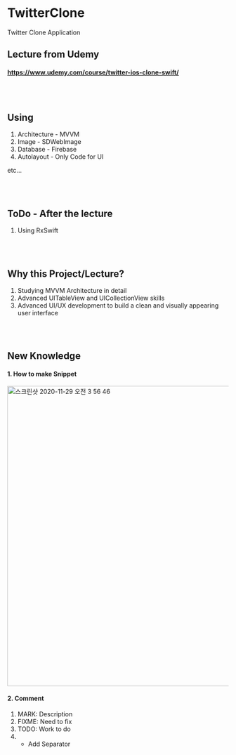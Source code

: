 # TwitterClone

Twitter Clone Application

## Lecture from Udemy
#### https://www.udemy.com/course/twitter-ios-clone-swift/

<br><br/>
## Using
1. Architecture - MVVM
2. Image - SDWebImage
3. Database - Firebase
4. Autolayout - Only Code for UI

etc...

<br><br/>
## ToDo - After the lecture
1. Using RxSwift

<br><br/>
## Why this Project/Lecture?
1. Studying MVVM Architecture in detail
2. Advanced UITableView and UICollectionView skills
3. Advanced UI/UX development to build a clean and visually appearing user interface

<br><br/>
## New Knowledge
#### 1. How to make Snippet
<img width="684" alt="스크린샷 2020-11-29 오전 3 56 46" src="https://user-images.githubusercontent.com/27776755/100523853-f231d500-31f6-11eb-82b2-06b53eab41f5.png">

#### 2. Comment
1. MARK: Description
2. FIXME: Need to fix
3. TODO: Work to do
4. - Add Separator
